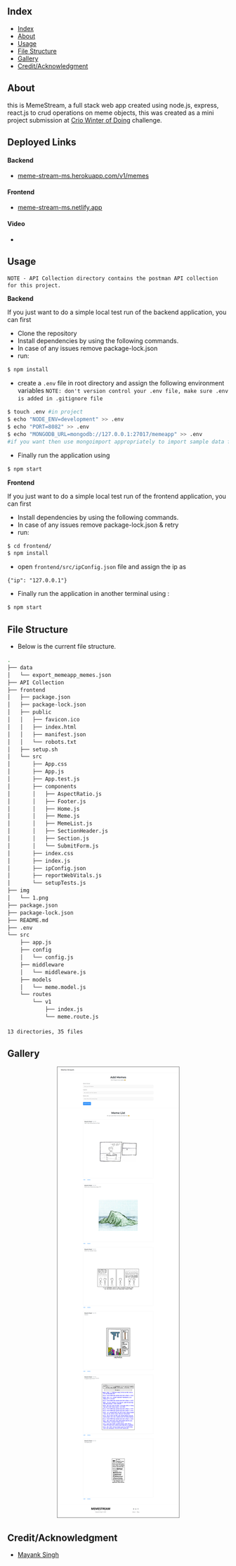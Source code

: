 
## Index

- [Index](#index)
- [About](#about)
- [Usage](#usage)
- [File Structure](#file-structure)
- [Gallery](#gallery)
- [Credit/Acknowledgment](#creditacknowledgment)

## About

this is MemeStream, a full stack web app created using node.js, express, react.js to crud operations on meme objects, this was created as a mini project submission at [Crio Winter of Doing](https://www.crio.do/crio-winter-of-doing/) challenge.

## Deployed Links

#### Backend
- [meme-stream-ms.herokuapp.com/v1/memes](https://meme-stream-ms.herokuapp.com/v1/memes)

#### Frontend
- [meme-stream-ms.netlify.app](https://meme-stream-ms.netlify.app/)

#### Video

- 
## Usage

```
NOTE - API Collection directory contains the postman API collection for this project.
```

**Backend**

If you just want to do a simple local test run of the backend application, you can  first

- Clone the repository
- Install dependencies by using the following commands.
- In case of any issues remove package-lock.json 
- run:

```bash
$ npm install
```

- create a `.env` file in root directory and assign the following environment variables
`NOTE: don't version control your .env file, make sure .env is added in .gitignore file`
```bash
$ touch .env #in project 
$ echo "NODE_ENV=development" >> .env
$ echo "PORT=8082" >> .env
$ echo "MONGODB_URL=mongodb://127.0.0.1:27017/memeapp" >> .env
#if you want then use mongoimport appropriately to import sample data from data/ directory 
```

- Finally run the application using 

```bash
$ npm start
```  



**Frontend**

If you just want to do a simple local test run of the frontend application, you can  first

- Install dependencies by using the following commands.
- In case of any issues remove package-lock.json & retry
- run:

```bash
$ cd frontend/
$ npm install
```

- open  `frontend/src/ipConfig.json` file and assign the ip as
```
{"ip": "127.0.0.1"}
```

- Finally run the application in another terminal using :

```bash
$ npm start
```  

## File Structure
- Below is the current file structure.

```bash
.
├── data
│   └── export_memeapp_memes.json
├── API Collection
├── frontend
│   ├── package.json
│   ├── package-lock.json
│   ├── public
│   │   ├── favicon.ico
│   │   ├── index.html
│   │   ├── manifest.json
│   │   └── robots.txt
│   ├── setup.sh
│   └── src
│       ├── App.css
│       ├── App.js
│       ├── App.test.js
│       ├── components
│       │   ├── AspectRatio.js
│       │   ├── Footer.js
│       │   ├── Home.js
│       │   ├── Meme.js
│       │   ├── MemeList.js
│       │   ├── SectionHeader.js
│       │   ├── Section.js
│       │   └── SubmitForm.js
│       ├── index.css
│       ├── index.js
│       ├── ipConfig.json
│       ├── reportWebVitals.js
│       └── setupTests.js
├── img
│   └── 1.png
├── package.json
├── package-lock.json
├── README.md
├── .env
└── src
    ├── app.js
    ├── config
    │   └── config.js
    ├── middleware
    │   └── middleware.js
    ├── models
    │   └── meme.model.js
    └── routes
        └── v1
            ├── index.js
            └── meme.route.js

13 directories, 35 files
```

## Gallery

<p align="center">
  <img src="./img/1.png" style="border: 1px solid gray">
</p>


## Credit/Acknowledgment
- [Mayank Singh](https://twitter.com/codemonk08_)
